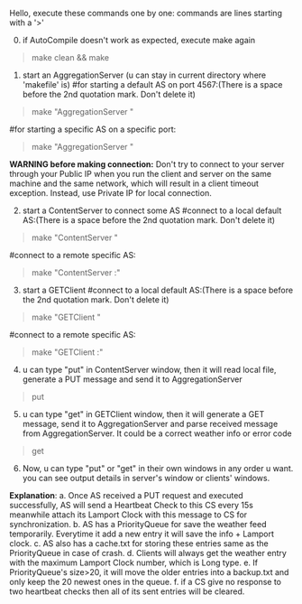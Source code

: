 Hello,
execute these commands one by one:
commands are lines starting with a '>'

0. if AutoCompile doesn't work as expected, execute make again
> make clean && make

1. start an AggregationServer (u can stay in current directory where 'makefile' is)
#for starting a default AS on port 4567:(There is a space before the 2nd quotation mark. Don't delete it)
> make "AggregationServer "

#for starting a specific AS on a specific port:
> make "AggregationServer <port>"

**WARNING before making connection:**
Don't try to connect to your server through your Public IP when you run the client and server on the same machine and the same network, which will result in a client timeout exception.
Instead, use Private IP for local connection.

2. start a ContentServer to connect some AS
#connect to a local default AS:(There is a space before the 2nd quotation mark. Don't delete it)
> make "ContentServer "

#connect to a remote specific AS:
> make "ContentServer <IP>:<port>"

3. start a GETClient
#connect to a local default AS:(There is a space before the 2nd quotation mark. Don't delete it)
> make "GETClient "

#connect to a remote specific AS:
> make "GETClient <IP>:<port>"

4. u can type "put" in ContentServer window, then it will read local file, generate a PUT message and send it to AggregationServer
> put

5. u can type "get" in GETClient window, then it will generate a GET message, send it to AggregationServer and parse received message from AggregationServer. It could be a correct weather info or error code
> get

6. Now, u can type "put" or "get" in their own windows in any order u want.
 you can see output details in server's window or clients' windows.

**Explanation**:
   a. Once AS received a PUT request and executed successfully, AS will send a Heartbeat Check to this CS every 15s
   meanwhile attach its Lamport Clock with this message to CS for synchronization.
   b. AS has a PriorityQueue for save the weather feed temporarily. Everytime it add a new entry it will save the info +
   Lamport clock.
   c. AS also has a cache.txt for storing these entries same as the PriorityQueue in case of crash.
   d. Clients will always get the weather entry with the maximum Lamport Clock number, which is Long type.
   e. If PriorityQueue's size>20, it will move the older entries into a backup.txt and only keep the 20 newest ones in
   the queue.
   f. if a CS give no response to two heartbeat checks then all of its sent entries will be cleared.